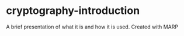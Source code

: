 # cryptography-introduction
A brief presentation of what it is and how it is used. Created with MARP
